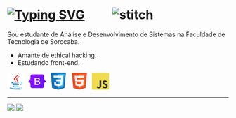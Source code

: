 <h1><a align="left" href="https://git.io/typing-svg"><img src="https://readme-typing-svg.demolab.com?font=Fira+Code&pause=1000&random=false&width=435&lines=Welcome+to+the+jungle!" alt="Typing SVG"/></a>
<img align="right" src="https://media4.giphy.com/media/a1QLZUUtCcgyA/giphy.gif?cid=ecf05e47grpstm7c2zjijtupj8kmi3e01b0f9dupjpmv3qwz&ep=v1_gifs_related&rid=giphy.gif&ct=g" alt="stitch" width="265px"/></h1>


Sou estudante de Análise e Desenvolvimento de Sistemas na Faculdade de Tecnologia de Sorocaba.

- Amante de ethical hacking.
- Estudando front-end.
  
<div>
  <img src="https://github.com/devicons/devicon/blob/master/icons/java/java-original.svg" title="Java" alt="Java" width="40" height="40"/>&nbsp;
  <img src="https://github.com/devicons/devicon/blob/master/icons/bootstrap/bootstrap-original.svg" title="Bootstrap" alt="Bootstrap" width="40" height="40"/>&nbsp;
  <img src="https://github.com/devicons/devicon/blob/master/icons/css3/css3-original.svg" title="CSS3" alt="CSS" width="40" height="40"/>&nbsp;
  <img src="https://github.com/devicons/devicon/blob/master/icons/html5/html5-original.svg" title="HTML5" alt="HTML" width="40" height="40"/>&nbsp;
  <img src="https://github.com/devicons/devicon/blob/master/icons/javascript/javascript-original.svg" title="JavaScript" alt="JavaScript" width="40" height="40"/>&nbsp;
</div>

---

<div>
<img height = "150em" src="https://github-readme-stats.vercel.app/api?username=httpsrute&show_icons=false&theme=dark&count_private=true&title_color=36BCF7FF&rank_icon=github"/>
<img height = "150em" src="https://github-readme-activity-graph.vercel.app/graph?username=httpsrute&theme=react-dark&color=36BCF7FF&title_color=36BCF7FF&line=36BCF7FF" />
</div>

